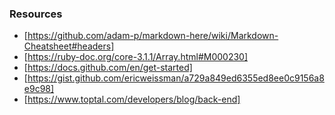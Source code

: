 ### Resources
* [https://github.com/adam-p/markdown-here/wiki/Markdown-Cheatsheet#headers]
* [https://ruby-doc.org/core-3.1.1/Array.html#M000230]
* [https://docs.github.com/en/get-started]
* [https://gist.github.com/ericweissman/a729a849ed6355ed8ee0c9156a8e9c98]
* [https://www.toptal.com/developers/blog/back-end]
